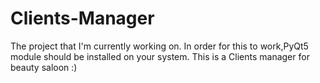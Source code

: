 # Clients-Manager
The project that I'm currently working on.
In order for this to work,PyQt5 module should be installed on your system.
This is a Clients manager for beauty saloon :)
